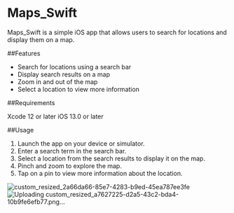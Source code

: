 # Maps_Swift

Maps_Swift is a simple iOS app that allows users to search for locations and display them on a map.


##Features

- Search for locations using a search bar
- Display search results on a map
- Zoom in and out of the map
- Select a location to view more information


##Requirements

Xcode 12 or later
iOS 13.0 or later

##Usage

1. Launch the app on your device or simulator.
2. Enter a search term in the search bar.
3. Select a location from the search results to display it on the map.
4. Pinch and zoom to explore the map.
5. Tap on a pin to view more information about the location.

![custom_resized_2a66da66-85e7-4283-b9ed-45ea787ee3fe](https://user-images.githubusercontent.com/46928016/235665761-7e134558-db3f-4fd7-99bd-a7f65d7b0409.png)
![Uploading custom_resized_a7627225-d2a5-43c2-bda4-10b9fe6efb77.png…]()
